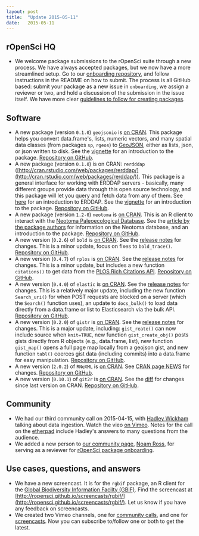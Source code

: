 ```yaml
---
layout: post
title:  "Update 2015-05-11"
date:   2015-05-11
---
```


## rOpenSci HQ

* We welcome package submissions to the rOpenSci suite through a new process. We have always accepted packages, but we now have a more streamlined setup. Go to our [onboarding repository](https://github.com/ropensci/onboarding/), and follow instructions in the README on how to submit. The process is all GitHub based: submit your package as a new issue in `onboarding`, we assign a reviewer or two, and hold a discussion of the submission in the issue itself. We have more clear [guidelines to follow for creating packages](https://github.com/ropensci/packaging_guide).

## Software

* A new package (version `0.1.0`) `geojsonio` is [on CRAN](http://cran.rstudio.com/web/packages/geojsonio/). This package helps you convert data.frame's, lists, numeric vectors, and many spatial data classes (from packages `sp`, `rgeos`) to [GeoJSON](http://geojson.org/geojson-spec.html), either as lists, json, or json written to disk. See the [vignette](http://cran.rstudio.com/web/packages/geojsonio/vignettes/geojsonio_vignette.html) for an introduction to the package. [Repository on GitHub](https://github.com/ropensci/geojsonio).
* A new package (version `0.1.0`) is on CRAN: `rerdddap` ([http://cran.rstudio.com/web/packages/rerddap/](http://cran.rstudio.com/web/packages/rerddap/)). This package is a general interface for working with ERDDAP servers - basically, many different groups provide data through this open source technology, and this package will let you query and fetch data from any of them. See [here](http://upwell.pfeg.noaa.gov/erddap/information.html) for an introduction to ERDDAP. See the [vignette](http://cran.rstudio.com/web/packages/rerddap/vignettes/rerddap_vignette.html) for an introduction to the package. [Repository on GitHub](https://github.com/ropensci/rerddap).
* A new package (version `1.2-0`) `neotoma` is [on CRAN](http://cran.rstudio.com/web/packages/neotoma/). This is an R client to interact with the [Neotoma Paleoecological Database](http://www.neotomadb.org/). See the [article by the package authors](http://www.openquaternary.com/articles/10.5334/oq.ab/) for information on the Neotoma database, and an introduction to the package. [Repository on GitHub](https://github.com/ropensci/neotoma).
* A new version (`0.2.6`) of `bold` is [on CRAN](http://cran.rstudio.com/web/packages/bold). See the [release notes](https://github.com/ropensci/bold/releases/tag/v0.2.6) for changes. This is a minor update, focus on fixes to `bold_trace()`. [Repository on GitHub](https://github.com/ropensci/bold).
* A new version (`0.4.7`) of `rplos` is [on CRAN](http://cran.rstudio.com/web/packages/rplos). See the [release notes](https://github.com/ropensci/rplos/releases/tag/v0.4.7) for changes. This is a minor update, but includes a new function `citations()` to get data from the [PLOS Rich Citations API](http://api.richcitations.org/). [Repository on GitHub](https://github.com/ropensci/rplos).
* A new version (`0.4.0`) of `elastic` is [on CRAN](http://cran.rstudio.com/web/packages/elastic). See the [release notes](https://github.com/ropensci/elastic/releases/tag/v0.4.0) for changes. This is a relatively major update, including the new function `Search_uri()` for when POST requests are blocked on a server (which the `Search()` function uses), an update to `docs_bulk()` to load data directly from a data.frame or list to Elasticsearch via the bulk API. [Repository on GitHub](https://github.com/ropensci/elastic).
* A new version (`0.2.0`) of `gistr` is [on CRAN](http://cran.rstudio.com/web/packages/gistr). See the [release notes](https://github.com/ropensci/gistr/releases/tag/v0.2.0) for changes. This is a major update, including: `gist_reate()` can now include source when `knit=TRUE`, new function `gist_create_obj()` posts gists directly from R objects (e.g., data.frame, list), new function `gist_map()` opens a full page map locally from a geojson gist, and new function `tabl()` coerces gist data (including commits) into a data.frame for easy manipulation. [Repository on GitHub](https://github.com/ropensci/gistr).
* A new version (`2.0.2`) of `RNeXML` is [on CRAN](http://cran.rstudio.com/web/packages/RNeXML). See [CRAN page NEWS](http://cran.rstudio.com/web/packages/RNeXML/NEWS) for changes. [Repository on GitHub](https://github.com/ropensci/RNeXML).
* A new version (`0.10.1`) of `git2r` is [on CRAN](http://cran.rstudio.com/web/packages/git2r). See the [diff](https://github.com/ropensci/git2r/compare/v0.7...v0.10.1) for changes since last version on CRAN. [Repository on GitHub](https://github.com/ropensci/git2r).

## Community

* We had our third community call on 2015-04-15, with [Hadley Wickham](http://had.co.nz/) talking about data ingestion. Watch the vieo [on Vimeo](https://vimeo.com/125174198). Notes for the call on the [etherpad](https://ropensci.etherpad.mozilla.org/comm-call-04-15) include Hadley's answers to many questions from the audience.
* We added a new person to [our community page](https://ropensci.org/community/#noam), [Noam Ross](http://www.noamross.net/), for serving as a reviewer for [rOpenSci package onboarding](https://github.com/ropensci/onboarding#review-board).

## Use cases, questions, and answers

* We have a new screencast. It is for the `rgbif` package, an R client for the [Global Biodiversity Information Facilty (GBIF)](http://www.gbif.org/). Find the screencast at [http://ropensci.github.io/screencasts/rgbif/](http://ropensci.github.io/screencasts/rgbif/). Let us know if you have any feedback on screencasts. 
* We created two Vimeo channels, one for [community calls](https://vimeo.com/channels/rocommunitycalls), and one for [screencasts](https://vimeo.com/channels/roscreencasts). Now you can subscribe to/follow one or both to get the latest.
